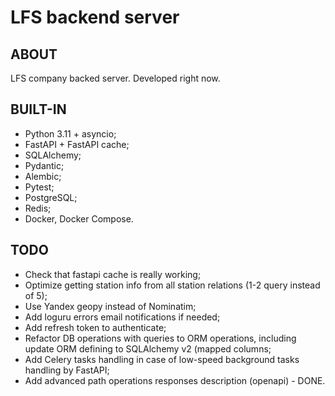 # **LFS backend server**

## ABOUT
LFS company backed server. Developed right now.

## BUILT-IN
- Python 3.11 + asyncio;
- FastAPI + FastAPI cache;
- SQLAlchemy;
- Pydantic;
- Alembic;
- Pytest;
- PostgreSQL;
- Redis;
- Docker, Docker Compose.

## TODO
- Check that fastapi cache is really working;
- Optimize getting station info from all station relations (1-2 query instead of 5);
- Use Yandex geopy instead of Nominatim;
- Add loguru errors email notifications if needed;
- Add refresh token to authenticate;
- Refactor DB operations with queries to ORM operations, including update ORM defining to SQLAlchemy v2 (mapped columns;
- Add Celery tasks handling in case of low-speed background tasks handling by FastAPI;
- Add advanced path operations responses description (openapi) - DONE.